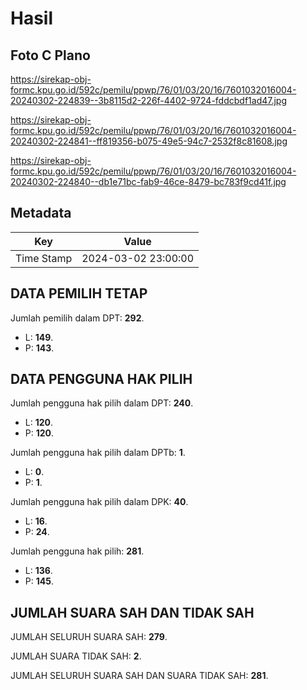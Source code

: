 # Hasil

## Foto C Plano

https://sirekap-obj-formc.kpu.go.id/592c/pemilu/ppwp/76/01/03/20/16/7601032016004-20240302-224839--3b8115d2-226f-4402-9724-fddcbdf1ad47.jpg

https://sirekap-obj-formc.kpu.go.id/592c/pemilu/ppwp/76/01/03/20/16/7601032016004-20240302-224841--ff819356-b075-49e5-94c7-2532f8c81608.jpg

https://sirekap-obj-formc.kpu.go.id/592c/pemilu/ppwp/76/01/03/20/16/7601032016004-20240302-224840--db1e71bc-fab9-46ce-8479-bc783f9cd41f.jpg


## Metadata

| Key        | Value               |
| ---------- | ------------------- |
| Time Stamp | 2024-03-02 23:00:00 |


## DATA PEMILIH TETAP

Jumlah pemilih dalam DPT: **292**.
 * L: **149**.
 * P: **143**.

## DATA PENGGUNA HAK PILIH

Jumlah pengguna hak pilih dalam DPT: **240**.
 * L: **120**.
 * P: **120**.

Jumlah pengguna hak pilih dalam DPTb: **1**.
 * L: **0**.
 * P: **1**.

Jumlah pengguna hak pilih dalam DPK: **40**.
 * L: **16**.
 * P: **24**.

Jumlah pengguna hak pilih: **281**.
 * L: **136**.
 * P: **145**.

## JUMLAH SUARA SAH DAN TIDAK SAH

JUMLAH SELURUH SUARA SAH: **279**.

JUMLAH SUARA TIDAK SAH: **2**.

JUMLAH SELURUH SUARA SAH DAN SUARA TIDAK SAH: **281**.


